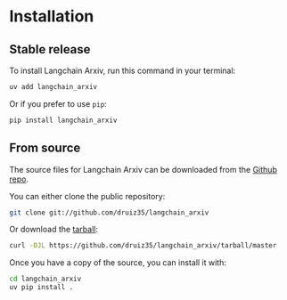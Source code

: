 # Installation

## Stable release

To install Langchain Arxiv, run this command in your terminal:

```sh
uv add langchain_arxiv
```

Or if you prefer to use `pip`:

```sh
pip install langchain_arxiv
```

## From source

The source files for Langchain Arxiv can be downloaded from the [Github repo](https://github.com/druiz35/langchain_arxiv).

You can either clone the public repository:

```sh
git clone git://github.com/druiz35/langchain_arxiv
```

Or download the [tarball](https://github.com/druiz35/langchain_arxiv/tarball/master):

```sh
curl -OJL https://github.com/druiz35/langchain_arxiv/tarball/master
```

Once you have a copy of the source, you can install it with:

```sh
cd langchain_arxiv
uv pip install .
```

